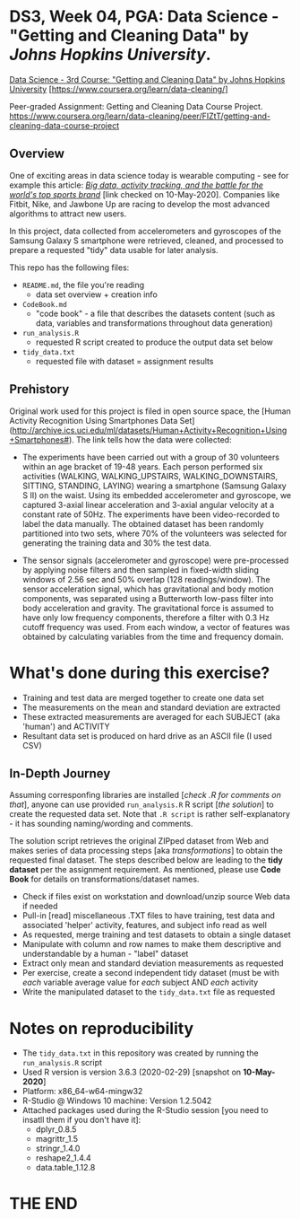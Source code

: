 # **DS3, Week 04, PGA**: Data Science - "Getting and Cleaning Data" by *Johns Hopkins University*. 

<!--- https://atom.io/packages/markdown-preview ---> 
<!--- Atom editor: Show the rendered HTML markdown to the right of the current editor using ctrl-shift-m ---> 


[Data Science - 3rd Course: "Getting and Cleaning Data" by Johns Hopkins University](https://www.coursera.org/learn/data-cleaning/ "Getting and Cleaning Data") [https://www.coursera.org/learn/data-cleaning/]

Peer-graded Assignment: Getting and Cleaning Data Course Project.
https://www.coursera.org/learn/data-cleaning/peer/FIZtT/getting-and-cleaning-data-course-project

## Overview
One of exciting areas in data science today is wearable computing - see for example this article: [*Big data, activity tracking, and the battle for the world's top sports brand*](https://www.itnews.com/article/2115126/big-data--activity-tracking--and-the-battle-for-the-world-s-top-sports-brand.html) [link checked on 10-May-2020]. 
Companies like Fitbit, Nike, and Jawbone Up are racing to develop the most advanced algorithms to attract new users.

In this project, data collected from accelerometers and gyroscopes of the Samsung Galaxy S smartphone were retrieved, cleaned, 
and processed to prepare a requested "tidy" data usable for later analysis.

This repo has the following files:
- `README.md`, the file you're reading
	- data set overview + creation info
- `CodeBook.md`
	- "code book" - a file that describes the datasets content (such as data, variables and transformations throughout data generation)
- `run_analysis.R`
	- requested R script created to produce the output data set below 
- `tidy_data.txt`
	- requested file with dataset = assignment results

## Prehistory 
Original work used for this project is filed in open source space, the [Human Activity Recognition Using Smartphones Data Set]
(http://archive.ics.uci.edu/ml/datasets/Human+Activity+Recognition+Using+Smartphones#).
The link tells how the data were collected:

* The experiments have been carried out with a group of 30 volunteers within an age bracket of 19-48 years. 
Each person performed six activities (WALKING, WALKING\_UPSTAIRS, WALKING\_DOWNSTAIRS, SITTING, STANDING, LAYING) 
wearing a smartphone (Samsung Galaxy S II) on the waist. Using its embedded accelerometer and gyroscope, we captured 
3-axial linear acceleration and 3-axial angular velocity at a constant rate of 50Hz. 
The experiments have been video-recorded to label the data manually. The obtained dataset has been 
randomly partitioned into two sets, where 70% of the volunteers was selected for generating the training data and 30% the test data.
 
* The sensor signals (accelerometer and gyroscope) were pre-processed by applying noise 
filters and then sampled in fixed-width sliding windows of 2.56 sec and 50% overlap (128 readings/window). 
The sensor acceleration signal, which has gravitational and body motion components, 
was separated using a Butterworth low-pass filter into body acceleration and gravity. 
The gravitational force is assumed to have only low frequency components, therefore a 
filter with 0.3 Hz cutoff frequency was used. From each window, a vector of 
features was obtained by calculating variables from the time and frequency domain.

# What's done during this exercise?
- Training and test data are merged together to create one data set
- The measurements on the mean and standard deviation are extracted 
- These extracted measurements are  averaged for each SUBJECT (aka 'human') and ACTIVITY
- Resultant data set is produced on hard drive as an ASCII file (I used CSV)

## In-Depth Journey

Assuming corresponfing libraries are installed [*check .R for comments on that*], 
anyone can use provided `run_analysis.R` R script [*the solution*] to create the requested data set. 
Note that `.R script` is rather self-explanatory - it has sounding naming/wording and comments.

The solution script retrieves the original ZIPped dataset from Web and makes series of data processing steps [aka *transformations*]
to obtain the requested final dataset. The steps described below are leading to the **tidy dataset** per the assignment 
requirement. As mentioned, please use **Code Book** for details on transformations/dataset names. 

- Check if files exist on workstation and download/unzip source Web data if needed 
- Pull-in [read] miscellaneous .TXT files to have training, test data and associated 'helper' activity, features, and subject info read as well 
- As requested, merge training and test datasets to obtain a single dataset
- Manipulate with column and row names to make them descriptive and understandable by a human - "label" dataset
- Extract only mean and standard deviation measurements as requested 
- Per exercise, create a second independent tidy dataset (must be with *each* variable average value for *each* subject AND *each* activity
- Write the manipulated dataset to the `tidy_data.txt` file as requested 

# Notes on reproducibility
- The `tidy_data.txt` in this repository was created by running the `run_analysis.R` script
- Used R version is version 3.6.3 (2020-02-29) [snapshot on **10-May-2020**]
- Platform: x86_64-w64-mingw32
- R-Studio @ Windows 10 machine: Version 1.2.5042
- Attached packages used during the R-Studio session [you need to insatll them if you don't have it]:
	- dplyr_0.8.5
	- magrittr_1.5
	- stringr_1.4.0
	- reshape2_1.4.4
	- data.table_1.12.8 

# THE END
